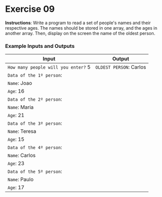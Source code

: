 # Exercise 09
**Instructions**: Write a program to read a set of people's names and their respective ages. The names should be stored in one array, and the ages in another array. Then, display on the screen the name of the oldest person.

### Example Inputs and Outputs

| **Input**                           | **Output**              |
|-------------------------------------|-------------------------|
| `How many people will you enter?` 5 | `OLDEST PERSON`: Carlos |
| `Data of the 1º person`:            |                         |
| `Name`: Joao                        |                         |
| `Age`: 16                           |                         |
| `Data of the 2º person`:            |                         |
| `Name`: Maria                       |                         |
| `Age`: 21                           |                         |
| `Data of the 3º person`:            |                         |
| `Name`: Teresa                      |                         |
| `Age`: 15                           |                         |
| `Data of the 4º person`:            |                         |
| `Name`: Carlos                      |                         |
| `Age`: 23                           |                         |
| `Data of the 5º person`:            |                         |
| `Name`: Paulo                       |                         |
| `Age`: 17                           |                         |
